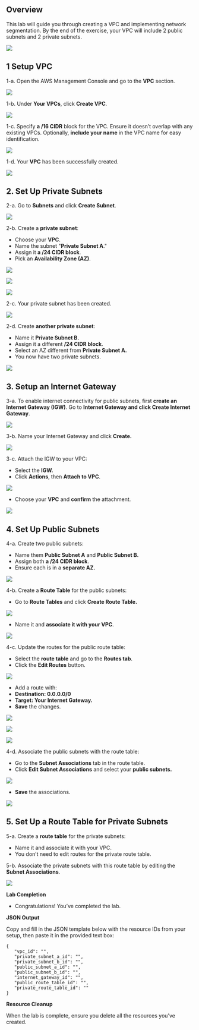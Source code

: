 ## Overview
This lab will guide you through creating a VPC and implementing network segmentation. By the end of the exercise, your VPC will include 2 public subnets and 2 private subnets.


![](https://sb-next-prod-image-bucket.s3.ap-southeast-1.amazonaws.com/public/CAMP/Session1/Lab0/image0-1.png)



##  1 Setup VPC

1-a. Open the AWS Management Console and go to the **VPC** section.

![](https://sb-next-prod-image-bucket.s3.ap-southeast-1.amazonaws.com/public/CAMP/Labs2025/Session1/Lab0/image-2.png)

1-b. Under **Your VPCs**, click **Create VPC**.

![](https://sb-next-prod-image-bucket.s3.ap-southeast-1.amazonaws.com/public/CAMP/Labs2025/Session1/Lab0/image-3.png)

1-c. Specify **a /16 CIDR** block for the VPC. Ensure it doesn’t overlap with any existing VPCs. Optionally, **include your name** in the VPC name for easy identification.

![](https://sb-next-prod-image-bucket.s3.ap-southeast-1.amazonaws.com/public/CAMP/Labs2025/Session1/Lab0/image-4.png)

1-d. Your **VPC** has been successfully created.


![](https://sb-next-prod-image-bucket.s3.ap-southeast-1.amazonaws.com/public/CAMP/Labs2025/Session1/Lab0/image-5.png)


## 2. Set Up Private Subnets

2-a. Go to **Subnets** and click **Create Subnet**.


![](https://sb-next-prod-image-bucket.s3.ap-southeast-1.amazonaws.com/public/CAMP/Labs2025/Session1/Lab0/image-6.png)


2-b. Create a **private subnet**:
- Choose your **VPC**.
- Name the subnet "**Private Subnet A**."
- Assign it **a /24 CIDR block**.
- Pick an **Availability Zone (AZ)**.


![](https://sb-next-prod-image-bucket.s3.ap-southeast-1.amazonaws.com/public/CAMP/Labs2025/Session1/Lab0/image-7.png)

![](https://sb-next-prod-image-bucket.s3.ap-southeast-1.amazonaws.com/public/CAMP/Labs2025/Session1/Lab0/image-8.png)

![](https://sb-next-prod-image-bucket.s3.ap-southeast-1.amazonaws.com/public/CAMP/Labs2025/Session1/Lab0/image-9.png)

2-c. Your private subnet has been created.

![](https://sb-next-prod-image-bucket.s3.ap-southeast-1.amazonaws.com/public/CAMP/Labs2025/Session1/Lab0/image-10.png)

2-d. Create **another private subnet**:

- Name it **Private Subnet B.**
- Assign it a different **/24 CIDR block**.
- Select an AZ different from **Private Subnet A.**
- You now have two private subnets.


![](https://sb-next-prod-image-bucket.s3.ap-southeast-1.amazonaws.com/public/CAMP/Labs2025/Session1/Lab0/image-11.png)


## 3. Setup an Internet Gateway
3-a. To enable internet connectivity for public subnets, first **create an Internet Gateway (IGW)**. Go to **Internet Gateway **and click** Create Internet Gateway**.

![](https://sb-next-prod-image-bucket.s3.ap-southeast-1.amazonaws.com/public/CAMP/Labs2025/Session1/Lab0/image-12.png)

3-b. Name your Internet Gateway and click **Create.**

![](https://sb-next-prod-image-bucket.s3.ap-southeast-1.amazonaws.com/public/CAMP/Labs2025/Session1/Lab0/image-13.png)

3-c. Attach the IGW to your VPC:
- Select the **IGW.**
- Click **Actions**, then **Attach to VPC**.

![](https://sb-next-prod-image-bucket.s3.ap-southeast-1.amazonaws.com/public/CAMP/Labs2025/Session1/Lab0/image-14.png)

- Choose your **VPC** and **confirm** the attachment.

![](https://sb-next-prod-image-bucket.s3.ap-southeast-1.amazonaws.com/public/CAMP/Labs2025/Session1/Lab0/image-15.png)

## 4. Set Up Public Subnets

4-a. Create two public subnets:
- Name them **Public Subnet A** and **Public Subnet B.**
- Assign both **a /24 CIDR block**.
- Ensure each is in a **separate AZ.**

![](https://sb-next-prod-image-bucket.s3.ap-southeast-1.amazonaws.com/public/CAMP/Labs2025/Session1/Lab0/image-16.png)

4-b. Create a **Route Table** for the public subnets:

- Go to **Route Tables** and click **Create Route Table.**

![](https://sb-next-prod-image-bucket.s3.ap-southeast-1.amazonaws.com/public/CAMP/Labs2025/Session1/Lab0/image-17.png)

- Name it and **associate it with your VPC**.

![](https://sb-next-prod-image-bucket.s3.ap-southeast-1.amazonaws.com/public/CAMP/Labs2025/Session1/Lab0/image-18.png)

4-c. Update the routes for the public route table:

- Select the **route table** and go to the **Routes tab**.
- Click the **Edit Routes** button.


![](https://sb-next-prod-image-bucket.s3.ap-southeast-1.amazonaws.com/public/CAMP/Labs2025/Session1/Lab0/image-19.png)


- Add a route with:
- **Destination: 0.0.0.0/0**
- **Target: Your Internet Gateway.**
- **Save** the changes.


![](https://sb-next-prod-image-bucket.s3.ap-southeast-1.amazonaws.com/public/CAMP/Labs2025/Session1/Lab0/image-20.png)

![](https://sb-next-prod-image-bucket.s3.ap-southeast-1.amazonaws.com/public/CAMP/Labs2025/Session1/Lab0/image-21.png)

![](https://sb-next-prod-image-bucket.s3.ap-southeast-1.amazonaws.com/public/CAMP/Labs2025/Session1/Lab0/image-22.png)

4-d. Associate the public subnets with the route table:
- Go to the **Subnet Associations** tab in the route table.
- Click **Edit Subnet Associations** and select your **public subnets.**


![](https://sb-next-prod-image-bucket.s3.ap-southeast-1.amazonaws.com/public/CAMP/Labs2025/Session1/Lab0/image-23.png)

- **Save** the associations.

![](https://sb-next-prod-image-bucket.s3.ap-southeast-1.amazonaws.com/public/CAMP/Labs2025/Session1/Lab0/image-24.png)

## 5. Set Up a Route Table for Private Subnets

5-a. Create a **route table** for the private subnets:

- Name it and associate it with your VPC.
- You don’t need to edit routes for the private route table.

5-b. Associate the private subnets with this route table by editing the **Subnet Associations**.

![](https://sb-next-prod-image-bucket.s3.ap-southeast-1.amazonaws.com/public/CAMP/Labs2025/Session1/Lab0/image-25.png)

**Lab Completion**
- Congratulations! You’ve completed the lab.

**JSON Output**

Copy and fill in the JSON template below with the resource IDs from your setup, then paste it in the provided text box:


```
{
   "vpc_id": "",
   "private_subnet_a_id": "",
   "private_subnet_b_id": "",
   "public_subnet_a_id": "",
   "public_subnet_b_id": "",
   "internet_gateway_id": "",
   "public_route_table_id": "",
   "private_route_table_id": ""
}
```

**Resource Cleanup**

When the lab is complete, ensure you delete all the resources you’ve created.


